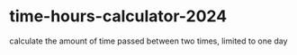 # time-hours-calculator-2024
calculate the amount of time passed between two times, limited to one day
